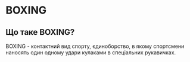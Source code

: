 <html>
<head>
<meta charset="utf-8">
</head>
<body>
<h1>BOXING</h1>
<h2>Що таке BOXING?</h2>
<p>BOXING - контактний вид спорту, єдиноборство, в якому спортсмени наносять один одному удари кулаками в спеціальних рукавичках.</p>
</body>
</html>
